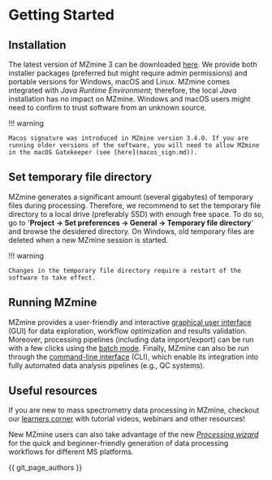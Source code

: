 # Getting Started

## Installation
The latest version of MZmine 3 can be downloaded [here](https://github.com/mzmine/mzmine3/releases/latest). We provide both installer packages (preferred but might require admin permissions) and portable versions for Windows, macOS and Linux. MZmine comes integrated with _Java Runtime Environment_; therefore, the local _Java_ installation has no impact on MZmine. Windows and macOS users might need to confirm to trust software from an unknown source.

!!! warning
  
    Macos signature was introduced in MZmine version 3.4.0. If you are running older versions of the software, you will need to allow MZmine in the macOS Gatekeeper (see [here](macos_sign.md)).
 

## Set temporary file directory
MZmine generates a significant amount (several gigabytes) of temporary files during processing. Therefore, we recommend to set the temporary file directory to a local drive (preferably SSD) with enough free space. To do so, go to '**Project → Set preferences → General → Temporary file directory**' and browse the desidered directory. On Windows, old temporary files are deleted when a new MZmine session is started.

!!! warning

    Changes in the temporary file directory require a restart of the software to take effect.

## Running MZmine
MZmine provides a user-friendly and interactive [graphical user interface](main-window-overview.md) (GUI) for data exploration, workflow optimization and results validation. Moreover, processing pipelines (including data import/export) can be run with a few clicks using the [batch mode](workflows/batch_processing/batch-processing.md). Finally, MZmine can also be run through the [command-line interface](commandline_tool.md) (CLI), which enable its integration into fully automated data analysis pipelines (e.g., QC systems).

## Useful resources
If you are new to mass spectrometry data processing in MZmine, checkout our [learners corner](learners_corner.md) with tutorial videos, webinars and other resources!

New MZmine users can also take advantage of the new [_Processing wizard_](wizard.md) for the quick and beginner-friendly generation of data processing workflows for different MS platforms.


{{ git_page_authors }}